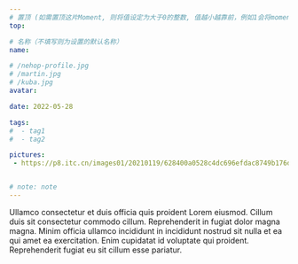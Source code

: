 ```yaml
---
# 置顶 (如需置顶这片Moment, 则将值设定为大于0的整数, 值越小越靠前，例如1会将moment放在最顶端)
top:

# 名称（不填写则为设置的默认名称）
name:

# /nehop-profile.jpg
# /martin.jpg
# /kuba.jpg
avatar:

date: 2022-05-28

tags:
#  - tag1
#  - tag2

pictures:
 - https://p8.itc.cn/images01/20210119/628400a0528c4dc696efdac8749b176d.jpeg


# note: note
---
```

Ullamco consectetur et duis officia quis proident Lorem eiusmod. Cillum duis sit consectetur commodo cillum. Reprehenderit in fugiat dolor magna magna. Minim officia ullamco incididunt in incididunt nostrud sit nulla et ea qui amet ea exercitation. Enim cupidatat id voluptate qui proident. Reprehenderit fugiat eu sit cillum esse pariatur.


